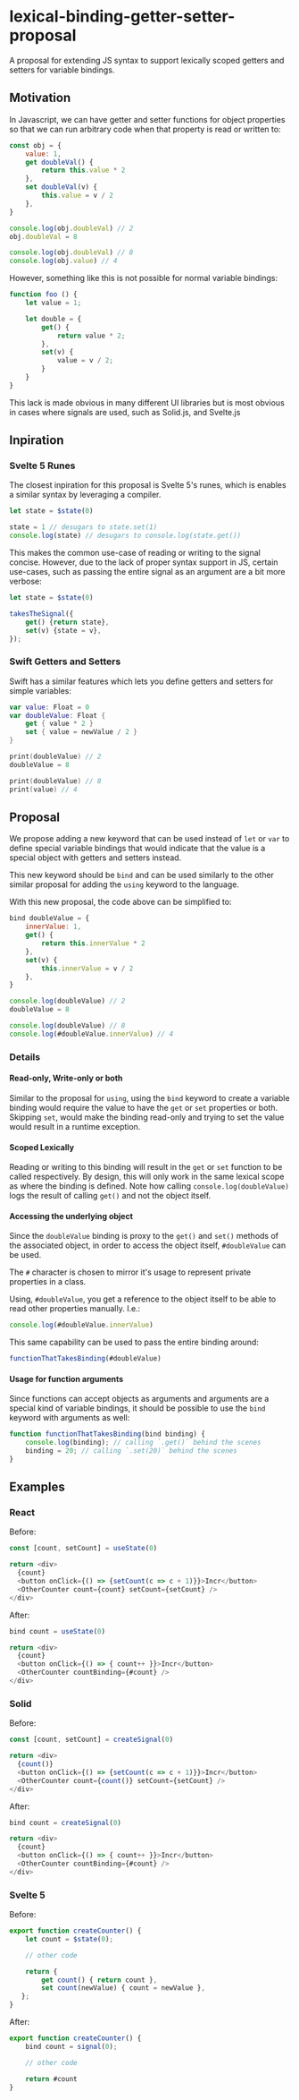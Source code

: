 # lexical-binding-getter-setter-proposal

A proposal for extending JS syntax to support lexically scoped getters and
setters for variable bindings.

## Motivation

In Javascript, we can have getter and setter functions for object properties so
that we can run arbitrary code when that property is read or written to:

```js
const obj = {
    value: 1,
    get doubleVal() {
        return this.value * 2
    },
    set doubleVal(v) {
        this.value = v / 2
    },
}

console.log(obj.doubleVal) // 2
obj.doubleVal = 8

console.log(obj.doubleVal) // 8
console.log(obj.value) // 4
```

However, something like this is not possible for normal variable bindings:

```js
function foo () {
    let value = 1;

    let double = {
        get() {
            return value * 2;
        },
        set(v) {
            value = v / 2;
        }
    }
}
```

This lack is made obvious in many different UI libraries but is most obvious
in cases where signals are used, such as Solid.js, and Svelte.js

## Inpiration

### Svelte 5 Runes

The closest inpiration for this proposal is Svelte 5's runes, which is enables
a similar syntax by leveraging a compiler. 

```js
let state = $state(0)

state = 1 // desugars to state.set(1)
console.log(state) // desugars to console.log(state.get())
```

This makes the common use-case of reading or writing to the signal concise.
However, due to the lack of proper syntax support in JS, certain use-cases,
such as passing the entire signal as an argument are a bit more verbose:

```js
let state = $state(0)

takesTheSignal({
    get() {return state},
    set(v) {state = v},
});
```

### Swift Getters and Setters

Swift has a similar features which lets you define getters and setters for
simple variables:

```swift
var value: Float = 0
var doubleValue: Float {
    get { value * 2 }
    set { value = newValue / 2 }
}

print(doubleValue) // 2
doubleValue = 8

print(doubleValue) // 8
print(value) // 4
```

## Proposal

We propose adding a new keyword that can be used instead of `let` or `var`
to define special variable bindings that would indicate that the value is
a special object with getters and setters instead.

This new keyword should be `bind` and can be used similarly to the other
similar proposal for adding the `using` keyword to the language.

With this new proposal, the code above can be simplified to:

```js
bind doubleValue = {
    innerValue: 1,
    get() {
        return this.innerValue * 2
    },
    set(v) {
        this.innerValue = v / 2
    },
}

console.log(doubleValue) // 2
doubleValue = 8

console.log(doubleValue) // 8
console.log(#doubleValue.innerValue) // 4
```

### Details

#### Read-only, Write-only or both

Similar to the proposal for `using`, using the `bind` keyword to create a
variable binding would require the value to have the `get` or `set` properties
or both. Skipping `set`, would make the binding read-only and trying to set
the value would result in a runtime exception.

#### Scoped Lexically

Reading or writing to this binding will result in the `get` or `set` function
to be called respectively. By design, this will only work in the same lexical
scope as where the binding is defined. Note how calling `console.log(doubleValue)`
logs the result of calling `get()` and not the object itself.

#### Accessing the underlying object

Since the `doubleValue` binding is proxy to the `get()` and `set()` methods of
the associated object, in order to access the object itself, `#doubleValue` can
be used.

The `#` character is chosen to mirror it's usage to represent private properties
in a class.

Using, `#doubleValue`, you get a reference to the object itself to be able to
read other properties manually. I.e.:

```js
console.log(#doubleValue.innerValue)
```

This same capability can be used to pass the entire binding around:

```js
functionThatTakesBinding(#doubleValue)
```

#### Usage for function arguments

Since functions can accept objects as arguments and arguments are a special
kind of variable bindings, it should be possible to use the `bind` keyword
with arguments as well:

```js
function functionThatTakesBinding(bind binding) {
    console.log(binding); // calling `.get()` behind the scenes
    binding = 20; // calling `.set(20)` behind the scenes
}
```

## Examples

### React

Before:

```js
const [count, setCount] = useState(0)

return <div>
  {count}
  <button onClick={() => {setCount(c => c + 1)}}>Incr</button>
  <OtherCounter count={count} setCount={setCount} />
</div>
```

After:

```js
bind count = useState(0)

return <div>
  {count}
  <button onClick={() => { count++ }}>Incr</button>
  <OtherCounter countBinding={#count} />
</div>
```

### Solid

Before:

```js
const [count, setCount] = createSignal(0)

return <div>
  {count()}
  <button onClick={() => {setCount(c => c + 1)}}>Incr</button>
  <OtherCounter count={count()} setCount={setCount} />
</div>
```

After:

```js
bind count = createSignal(0)

return <div>
  {count}
  <button onClick={() => { count++ }}>Incr</button>
  <OtherCounter countBinding={#count} />
</div>
```

### Svelte 5

Before:

```js
export function createCounter() {
	let count = $state(0);

    // other code

	return {
		get count() { return count },
		set count(newValue) { count = newValue },
   };
}
```

After:

```js
export function createCounter() {
	bind count = signal(0);

    // other code

	return #count
}
```